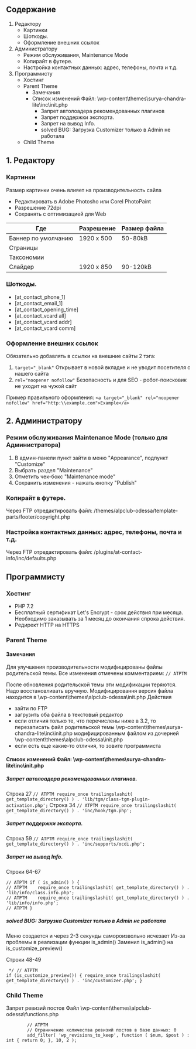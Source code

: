 ## Содержание
1. Редактору
   - Картинки
   - Шоткоды.
   - Оформление внешних ссылок
2. Администратору
   - Режим обслуживания, Maintenance Mode 
   - Копирайт в футере.
   - Настройка контактных данных: адрес, телефоны, почта и т.д.
3. Программисту
   - Хостинг
   - Parent Theme
     - Замечания
     - Список изменений Файл: \wp-content\themes\surya-chandra-lite\inc\init.php
       - Запрет автолоадера рекомендованных плагинов
       - Запрет поддержки экспорта.
       - Запрет на вывод Info.
       - solved BUG: Загрузка Customizer только в Admin не работала
   - Child Theme

## 1. Редактору

### Картинки
Размер картинки очень влияет на производительность сайла
- Редактировать в Adobe Photosho или Corel PhotoPaint
- Разрешение 72dpi
- Сохранять с оптимизацией для Web

Где | Разрешение | Размер файла 
 --- | --- | --- 
 Баннер по умолчанию | 1920 x 500 | 50-80kB
 Страницы            |   
 Таксономии          | 
 Слайдер             | 1920 x 850 | 90-120kB
 
### Шоткоды.
- [at_contact_phone_1]
- [at_contact_email_1]
- [at_contact_opening_time]
- [at_contact_vcard all]
- [at_contact_vcard addr]
- [at_contact_vcard comm]

### Оформление внешних ссылок
Обязательно добавлять в ссылки на внешние сайты 2 тэга:
1. `target="_blank"` Открывает в новой вкладке и не уводит посетителя с нашего сайта
2. `rel="noopener nofollow"` Безопасность и для SEO - робот-поисковик не уходит на чужой сайт

Пример правильного оформления:
`<a target="_blank" rel="noopener nofollow" href="http:\\example.com">Example</a>`


## 2. Администратору

### Режим обслуживания Maintenance Mode (только для Администратора)
1. В админ-панели пункт зайти в меню "Appearance", подпункт "Customize"
2. Выбрать раздел "Maintenance"
3. Отметить чек-бокс "Maintenance mode"
4. Сохранить изменения - нажать кнопку "Publish"

### Копирайт в футере.
Через FTP отредактировать файл:
/themes/alpclub-odessa/template-parts/footer/copyright.php

### Настройка контактных данных: адрес, телефоны, почта и т.д.
Через FTP отредактировать файл:
/plugins/at-contact-info/inc/defaults.php


## Программисту

###  Хостинг
- PHP 7.2
- Бесплатный сертификат Let's Encrypt - срок действия при месяца. Необходимо заказывать за 1 месяц до окончания спрока действия.
- Редирект HTTP на HTTPS

### Parent Theme
#### Замечания
Для улучшения производительности модифицированы файлы родительской темы.
Все изменения отмечены комментарием:
`// ATPTM`

После обновления родительской темы эти модификации теряются. Надо восстановливать вручную.
Модифицировання версия файла находится в  \wp-content\themes\alpclub-odessa\init.php
Действия 
- зайти по FTP
- загрузить оба файла в текстовый редактор
- если отличия только те, что перечислены ниже в 3.2, то перезаписать 
файл родительской темы \wp-content\themes\surya-chandra-lite\inc\init.php 
модифицированным файлом из дочерней \wp-content\themes\alpclub-odessa\init.php
- если есть еще какие-то отличия, то зовите программиста

#### Список изменений Файл:  \wp-content\themes\surya-chandra-lite\inc\init.php

##### Запрет автолоадера рекомендованных плагинов.
Строка 27
`// ATPTM require_once trailingslashit( get_template_directory() ) . 'lib/tgm/class-tgm-plugin-activation.php';`
Строка 34
`// ATPTM require_once trailingslashit( get_template_directory() ) . 'inc/hook/tgm.php';`

##### Запрет поддержки экспорта.
Строка 59
`// ATPTM require_once trailingslashit( get_template_directory() ) . 'inc/supports/ocdi.php';`

##### Запрет на вывод Info.
Строки 64-67
```
// ATPTM if ( is_admin() ) {
// ATPTM 	require_once trailingslashit( get_template_directory() ) . 'lib/info/class.info.php';
// ATPTM 	require_once trailingslashit( get_template_directory() ) . 'lib/info/info.php';
// ATPTM }
```
##### solved BUG: Загрузка Customizer только в Admin не работала
Меню создается и через 2-3 секунды самороизвольно исчезает
Из-за проблемы в реализации функции is_admin()
Заменил is_admin() на is_customize_preview()

Строки 48-49
```
 */ // ATPTM
if (is_customize_preview()) { require_once trailingslashit( get_template_directory() ) . 'inc/customizer.php'; }
```
### Child Theme
Запрет ревизий постов
Файл \wp-content\themes\alpclub-odessa\functions.php
```
		// ATPTM
		// Ограничение количества ревизий постов в базе данных: 0
		add_filter( 'wp_revisions_to_keep', function ( $num, $post ) : int { return 0; }, 10, 2 );
```  
